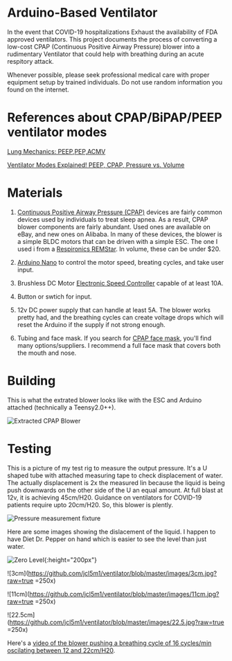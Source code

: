 # Arduino-Based Ventilator
In the event that COVID-19 hospitalizations Exhaust the availability of FDA approved ventilators.  This project documents the process of converting a low-cost CPAP (Continuous Positive Airway Pressure) blower into a rudimentary Ventilator that could help with breathing during an acute respitory attack.  

Whenever possible, please seek professional medical care with proper equipment setup by trained individuals. Do not use random information you found on the internet.  

# References about CPAP/BiPAP/PEEP ventilator modes
[Lung Mechanics: PEEP,PEP,ACMV](https://www.youtube.com/watch?v=ScoSEeZJE08)

[Ventilator Modes Explained! PEEP, CPAP, Pressure vs. Volume](https://www.youtube.com/watch?v=iP_jN1qAPtI)


# Materials
1. [Continuous Positive Airway Pressure (CPAP)](https://en.wikipedia.org/wiki/Continuous_positive_airway_pressure) devices are fairly common devices used by individuals to treat sleep apnea. As a result, CPAP blower components are fairly abundant. Used ones are available on eBay, and new ones on Alibaba. In many of these devices, the blower is a simple BLDC motors that can be driven with a simple ESC.  The one I used i from a [Respironics REMStar](https://www.google.com/search?q=respironics+remstar&safe=off&rlz=1C1CHBF_enUS809US809&sxsrf=ALeKk00Uw98vXCAyCiiSglgt-2Ucnz5RCg:1584357572342&source=lnms&tbm=isch&sa=X&ved=2ahUKEwj2mq_y757oAhXOvJ4KHV22D1EQ_AUoAnoECAwQBA).  In volume, these can be under $20.

2.  [Arduino Nano](https://www.amazon.com/s?k=Arduino+nano) to control the motor speed, breating cycles, and take user input.

3. Brushless DC Motor [Electronic Speed Controller](https://www.amazon.com/Hobbypower-Brushless-Controller-Multicopter-Helicopter/dp/B00XKX5TBE/ref=sr_1_17?keywords=12v+ESC&qid=1584357758&sr=8-17) capable of at least 10A. 

4. Button or swtich for input.

5. 12v DC power supply that can handle at least 5A.  The blower works pretty had, and the breathing cycles can create voltage drops which will reset the Arduino if the supply if not strong enough.

6. Tubing and face mask.  If you search for [CPAP face mask](https://www.google.com/search?q=cpap+mask), you'll find many options/suppliers.  I recommend a full face mask that covers both the mouth and nose.

# Building
This is what the extrated blower looks like with the ESC and Arduino attached (technically a Teensy2.0++).

![Extracted CPAP Blower](https://github.com/jcl5m1/ventilator/blob/master/images/IMG_20200315_230153.jpg?raw=true)

# Testing

This is a picture of my test rig to measure the output pressure.  It's a U shaped tube with attached measuring tape to check displacement of water.  The actually displacement is 2x the measured lin because the liquid is being push downwards on the other side of the U an equal amount.  At full blast at 12v, it is achieving 45cm/H20.  Guidance on ventilators for COVID-19 patients require upto 20cm/H20.  So, this blower is plently.

![Pressure measurement fixture](https://github.com/jcl5m1/ventilator/blob/master/images/test_fixture.jpg?raw=true)

Here are some images showing the dislacement of the liquid.  I happen to have Diet Dr. Pepper on hand which is easier to see the level than just water.

![Zero Level](https://github.com/jcl5m1/ventilator/blob/master/images/zero_level.jpg?raw=true){:height="200px"}

![3cm](https://github.com/jcl5m1/ventilator/blob/master/images/3cm.jpg?raw=true =250x)

![11cm](https://github.com/jcl5m1/ventilator/blob/master/images/11cm.jpg?raw=true =250x)

![22.5cm](https://github.com/jcl5m1/ventilator/blob/master/images/22.5.jpg?raw=true =250x)

Here's a [video of the blower pushing a breathing cycle of 16 cycles/min oscilating between 12 and 22cm/H20](https://photos.app.goo.gl/b3yMPE5QpdeduxKS6).
